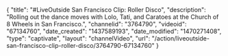{
    "title": "#LiveOutside San Francisco Clip: Roller Disco",
    "description": "Rolling out the dance moves with Lolo, Tati, and Caratoes at the Church of 8 Wheels in San Francisco.",
    "channelid": "3764790",
    "videoid": "67134760",
    "date_created": "1437589193",
    "date_modified": "1470271408",
    "type": "captivate",
    "layout": "channelVideo",
    "url": "\/action\/liveoutside-san-francisco-clip-roller-disco\/3764790-67134760"
}